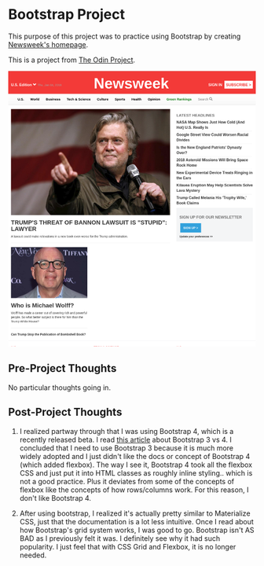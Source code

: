 # Bootstrap Project

This purpose of this project was to practice using Bootstrap by creating [Newsweek's homepage](http://www.newsweek.com).

This is a project from [The Odin Project](https://www.theodinproject.com/courses/html5-and-css3/lessons/using-bootstrap).

![Screenshot of Project](/assets/images/screenshot.png)

## Pre-Project Thoughts

No particular thoughts going in.

## Post-Project Thoughts

1) I realized partway through that I was using Bootstrap 4, which is a recently released beta. I read [this article](https://blog.templatetoaster.com/bootstrap-3-vs-bootstrap-4-migrate-differences/) about Bootstrap 3 vs 4. I concluded that I need to use Bootstrap 3 because it is much more widely adopted and I just didn't like the docs or concept of Bootstrap 4 (which added flexbox). The way I see it, Bootstrap 4 took all the flexbox CSS and just put it into HTML classes as roughly inline styling.. which is not a good practice. Plus it deviates from some of the concepts of flexbox like the concepts of how rows/columns work. For this reason, I don't like Bootstrap 4.

2) After using bootstrap, I realized it's actually pretty similar to Materialize CSS, just that the documentation is a lot less intuitive. Once I read about how Bootstrap's grid system works, I was good to go. Bootstrap isn't AS BAD as I previously felt it was. I definitely see why it had such popularity. I just feel that with CSS Grid and Flexbox, it is no longer needed.
